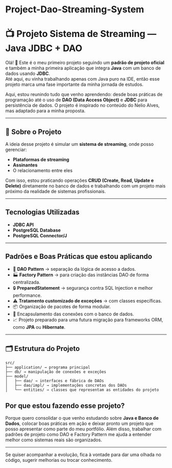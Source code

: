 # Project-Dao-Streaming-System

# 📺 Projeto Sistema de Streaming — Java JDBC + DAO

Olá! 👋 Este é o meu primeiro projeto seguindo um **padrão de projeto oficial** e também a minha primeira aplicação que integra **Java** com um banco de dados usando **JDBC**.  
Até aqui, eu vinha trabalhando apenas com Java puro na IDE, então esse projeto marca uma fase importante da minha jornada de estudos.

Aqui, estou reunindo tudo que venho aprendendo: desde boas práticas de programação até o uso de **DAO (Data Access Object)** e **JDBC** para persistência de dados. O projeto é inspirado no conteúdo do Nelio Alves, mas adaptado para a minha proposta.

---

## 📖 Sobre o Projeto

A ideia desse projeto é simular um **sistema de streaming**, onde posso gerenciar:

- **Plataformas de streaming**
- **Assinantes**
- O relacionamento entre eles

Com isso, estou praticando operações **CRUD (Create, Read, Update e Delete)** diretamente no banco de dados e trabalhando com um projeto mais próximo da realidade de sistemas profissionais.

---

## Tecnologias Utilizadas

- **JDBC API**
- **PostgreSQL Database**
- **PostgreSQL Connector/J**

---

## Padrões e Boas Práticas que estou aplicando

- 📁 **DAO Pattern** → separação da lógica de acesso a dados.
- 🏭 **Factory Pattern** → para criação das instâncias DAO de forma centralizada.
- 🔒 **PreparedStatement** → segurança contra SQL Injection e melhor performance.
- ⚠️ **Tratamento customizado de exceções** → com classes específicas.
- 📦 Organização de pacotes de forma modular.
- 🔌 Encapsulamento das conexões com o banco de dados.
- 📈 Projeto preparado para uma futura migração para frameworks ORM, como **JPA** ou **Hibernate**.

---

## 🗂️ Estrutura do Projeto
```
src/
├── application/ → programa principal
├── db/ → manipulação de conexões e exceções
├── model/
│   ├── dao/ → interfaces e fábrica de DAOs
│   ├── dao/impl/ → implementações concretas dos DAOs
│   └── entities/ → classes que representam as entidades do projeto
```

## Por que estou fazendo esse projeto?
Porque quero consolidar o que venho estudando sobre **Java e Banco de Dados**, colocar boas práticas em ação e deixar pronto um projeto que posso apresentar como parte do meu portfólio. Além disso, trabalhar com padrões de projeto como DAO e Factory Pattern me ajuda a entender melhor como sistemas reais são organizados.

---
Se quiser acompanhar a evolução, fica à vontade para dar uma olhada no código, sugerir melhorias ou trocar conhecimento.
